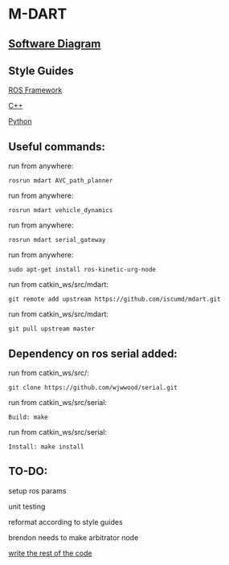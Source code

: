 # M-DART

[Software Diagram](https://www.draw.io/?state=%7B"ids":%5B"1baedZCdRMubKkNbw4RqnQqFeQgDtPncD"%5D,"action":"open","userId":"112644069261546685875"%7D "Magnus Software Diagram")
-

Style Guides
-
[ROS Framework](http://wiki.ros.org/StyleGuide)

[C++](http://wiki.ros.org/CppStyleGuide)

[Python](http://wiki.ros.org/PyStyleGuide)

Useful commands:
-
run from anywhere:

    rosrun mdart AVC_path_planner

run from anywhere:

    rosrun mdart vehicle_dynamics

run from anywhere:

    rosrun mdart serial_gateway

run from anywhere:

    sudo apt-get install ros-kinetic-urg-node

run from catkin_ws/src/mdart:

    git remote add upstream https://github.com/iscumd/mdart.git

run from catkin_ws/src/mdart:

    git pull upstream master

Dependency on ros serial added:
-
run from catkin_ws/src/:

    git clone https://github.com/wjwwood/serial.git

run from catkin_ws/src/serial:

    Build: make

run from catkin_ws/src/serial:

    Install: make install

TO-DO:
-
setup ros params

unit testing

reformat according to style guides

brendon needs to make arbitrator node

[write the rest of the code](https://www.reddit.com/r/restofthefuckingowl/)
